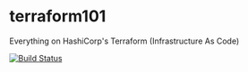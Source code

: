 # terraform101
Everything on HashiCorp's Terraform (Infrastructure As Code)

[![Build Status](https://travis-ci.org/suryaval/terraform101.svg?branch=master)](https://travis-ci.org/suryaval/terraform101)
